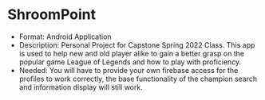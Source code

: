# ShroomPoint
- Format: Android Application 
- Description: Personal Project for Capstone Spring 2022 Class. This app is used to help new and old player alike to gain a better grasp on the popular game League of Legends and how to play with proficiency.
- Needed: You will have to provide your own firebase access for the profiles to work correctly, the base functionality of the champion search and information display will still work.
